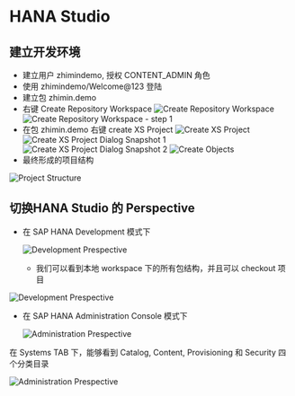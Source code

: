 # HANA Studio



## 建立开发环境

* 建立用户 zhimindemo, 授权 CONTENT_ADMIN 角色
* 使用 zhimindemo/Welcome@123 登陆
* 建立包 zhimin.demo 
* 右键 Create Repository Workspace
![Create Repository Workspace](./images/create-project-workspace.png)
![Create Repository Workspace - step 1](./images/create-project-1.png)
* 在包 zhimin.demo 右键 create XS Project
![Create XS Project](./images/create-project-2.png)
![Create XS Project Dialog Snapshot 1](./images/create-project-3.png)
![Create XS Project Dialog Snapshot 2](./images/create-project-4.png)
![Create Objects](./images/create-new-xs-project-5.png)
* 最终形成的项目结构

![Project Structure](./images/project-structure.png)

## 切换HANA Studio 的 Perspective
* 在 SAP HANA Development 模式下

  ![Development Prespective](./images/development-prespective-top-right.png)
  
    * 我们可以看到本地 workspace 下的所有包结构，并且可以 checkout 项目

![Development Prespective](./images/development-prespective.png)
  
* 在 SAP HANA Administration Console 模式下

  ![Administration Prespective](./images/administration-prespective-top-right.png)

 在 Systems TAB 下，能够看到 Catalog, Content, Provisioning 和 Security 四个分类目录
 
 ![Administration Prespective](./images/administration-prespective.png)
